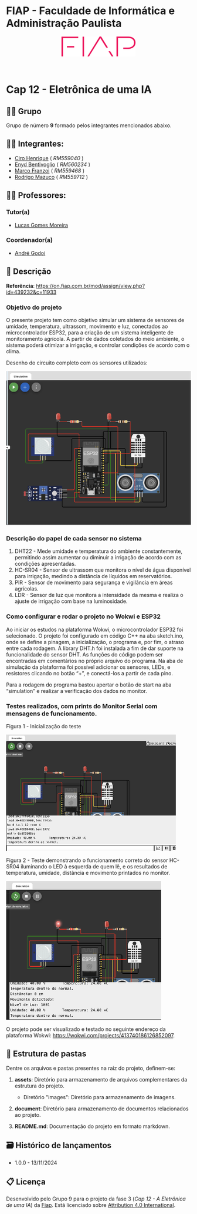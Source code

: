 # FIAP - Faculdade de Informática e Administração Paulista

<p align="center">
<a href= "https://www.fiap.com.br/"><img src="assets/images/logo-fiap.png" alt="FIAP - Faculdade de Informática e Admnistração Paulista" border="0" width=40% height=40%></a>
</p>

<br>

# Cap 12 - Eletrônica de uma IA

## 👨‍👩 Grupo

Grupo de número <b>9</b> formado pelos integrantes mencionados abaixo.

## 👨‍🎓 Integrantes: 
- <a href="https://www.linkedin.com/in/cirohenrique/">Ciro Henrique</a> ( <i>RM559040</i> )
- <a href="javascript:void(0)">Enyd Bentivoglio</a> ( <i>RM560234</i> )
- <a href="https://www.linkedin.com/in/marcofranzoi/">Marco Franzoi</a> ( <i>RM559468</i> )
- <a href="https://www.linkedin.com/in/rodrigo-mazuco-16749b37/">Rodrigo Mazuco</a> ( <i>RM559712</i> )

## 👩‍🏫 Professores:

### Tutor(a) 
- <a href="https://www.linkedin.com/in/lucas-gomes-moreira-15a8452a/">Lucas Gomes Moreira</a>

### Coordenador(a)
- <a href="https://www.linkedin.com/in/profandregodoi/">André Godoi</a>

## 📜 Descrição

<b>Referência</b>: https://on.fiap.com.br/mod/assign/view.php?id=439232&c=11933

### Objetivo do projeto

O presente projeto tem como objetivo simular um sistema de sensores de umidade, temperatura, ultrassom, movimento e luz, conectados ao microcontrolador ESP32, para a criação de um sistema inteligente de monitoramento agrícola. A partir de dados coletados do meio ambiente, o sistema poderá otimizar  a irrigação, e controlar condições de acordo com o clima.

Desenho do circuito completo com os sensores utilizados:

![Image1](https://github.com/RM559712/fase3_cap12/blob/main/assets/images/image1.png)  
    
### Descrição do papel de cada sensor no sistema

1. DHT22 - Mede umidade e temperatura do ambiente constantemente, permitindo assim aumentar ou diminuir a irrigação de acordo com as condições apresentadas.
2. HC-SR04 - Sensor de ultrassom que monitora o nível de água disponível para irrigação, medindo a distância de líquidos em reservatórios.
3. PIR - Sensor de movimento para segurança e vigilância em áreas agrícolas.
4. LDR - Sensor de luz que monitora a intensidade da mesma e realiza o ajuste de irrigação com base na luminosidade.

### Como configurar e rodar o projeto no Wokwi e ESP32

Ao iniciar os estudos na plataforma Wokwi, o microcontrolador ESP32 foi selecionado. O projeto foi configurado em código C++ na aba sketch.ino, onde se define a pinagem, a inicialização, o programa e, por fim, o atraso entre cada rodagem. A library DHT.h foi instalada a fim de dar suporte na funcionalidade do sensor DHT. As funções do código podem ser encontradas em comentários no próprio arquivo do programa. Na aba de simulação da plataforma foi possível adicionar os sensores, LEDs, e resistores clicando no botão “+”, e conectá-los a partir de cada pino.

Para a rodagem do programa bastou apertar o botão de start na aba “simulation” e realizar a verificação dos dados no monitor.

### Testes realizados, com prints do Monitor Serial com mensagens de funcionamento.

Figura 1 - Inicialização do teste

![Image2](https://github.com/RM559712/fase3_cap12/blob/main/assets/images/image2.png)  

Figura 2 - Teste demonstrando o funcionamento correto do sensor HC-SR04 iluminando o LED à esquerda de quem lê, e os resultados de temperatura, umidade, distância e movimento printados no monitor.

![Image3](https://github.com/RM559712/fase3_cap12/blob/main/assets/images/image3.png)

O projeto pode ser visualizado e testado no seguinte endereço da plataforma Wokwi: https://wokwi.com/projects/413740186126852097.

## 📁 Estrutura de pastas

Dentre os arquivos e pastas presentes na raiz do projeto, definem-se:

1. <b>assets</b>: Diretório para armazenamento de arquivos complementares da estrutura do projeto.
    - Diretório "images": Diretório para armazenamento de imagens.

2. <b>document</b>: Diretório para armazenamento de documentos relacionados ao projeto.

3. <b>README.md</b>: Documentação do projeto em formato markdown.

## 🗃 Histórico de lançamentos

* 1.0.0 - 13/11/2024

## 📋 Licença

Desenvolvido pelo Grupo 9 para o projeto da fase 3 (<i>Cap 12 - A Eletrônica de uma IA</i>) da <a rel="cc:attributionURL dct:creator" property="cc:attributionName" href="https://fiap.com.br">Fiap</a>. Está licenciado sobre <a href="http://creativecommons.org/licenses/by/4.0/?ref=chooser-v1" target="_blank" rel="license noopener noreferrer" style="display:inline-block;">Attribution 4.0 International</a>.</p>